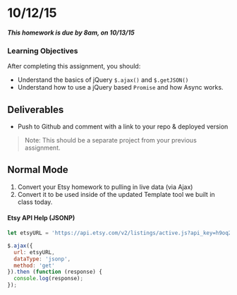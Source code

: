 # 10/12/15 

___This homework is due by 8am, on 10/13/15___

### Learning Objectives

After completing this assignment, you should:

* Understand the basics of jQuery `$.ajax()` and `$.getJSON()`
* Understand how to use a jQuery based `Promise` and how Async works.

## Deliverables

* Push to Github and comment with a link to your repo & deployed version

> Note: This should be a separate project from your previous assignment.

## Normal Mode

1. Convert your Etsy homework to pulling in live data (via Ajax)
2. Convert it to be used inside of the updated Template tool we built in class today.

#### Etsy API Help (JSONP)

```js
let etsyURL = 'https://api.etsy.com/v2/listings/active.js?api_key=h9oq2yf3twf4ziejn10b717i&keywords=whiskey&includes=Images,Shop';

$.ajax({
  url: etsyURL,
  dataType: 'jsonp',
  method: 'get'
}).then (function (response) {
  console.log(response);
});
```